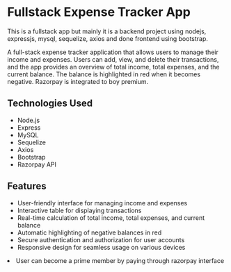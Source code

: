 <h1>Fullstack Expense Tracker App</h1>
This is a fullstack app but mainly it is a backend project using nodejs, expressjs, mysql, sequelize, axios and done frontend using bootstrap.


<p>A full-stack expense tracker application that allows users to manage their income and expenses. Users can add, view, and delete their transactions, and the app provides an overview of total income, total expenses, and the current balance. The balance is highlighted in red when it becomes negative. Razorpay is integrated to boy premium. </p>

<h2>Technologies Used</h2>
<p>
<ul>
<li>Node.js</li>
<li>Express</li>
<li>MySQL</li>
<li>Sequelize</li>
<li>Axios</li>
<li>Bootstrap</li>
<li>Razorpay API</li>
 </ul>
</p>
<h2>Features</h2>
<p>
  <ul>
<li>User-friendly interface for managing income and expenses</li>
<li>Interactive table for displaying transactions</li>
<li>Real-time calculation of total income, total expenses, and current balance</li>
<li>Automatic highlighting of negative balances in red</li>
<li>Secure authentication and authorization for user accounts</li>
<li>Responsive design for seamless usage on various devices</li> </ul></p>
<li>User can become a prime member by paying through razorpay interface</li> </ul></p>


